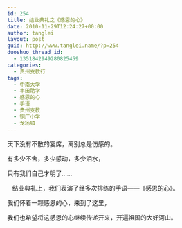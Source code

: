 ```yaml
---
id: 254
title: 结业典礼之《感恩的心》
date: 2010-11-29T12:24:27+00:00
author: tanglei
layout: post
guid: http://www.tanglei.name/?p=254
duoshuo_thread_id:
  - 1351842949280825459
categories:
  - 贵州支教行
tags:
  - 中南大学
  - 丰田助学
  - 感恩的心
  - 手语
  - 贵州支教
  - 铜厂小学
  - 龙场镇
---
```

天下没有不散的宴席，离别总是伤感的。

有多少不舍，多少感动，多少泪水，

只有我们自己才明了……

­­­   结业典礼上，我们表演了经多次排练的手语——《<span>感恩的心</span>》。

我们怀着一颗感恩的心，来到了这里，

我们也希望将这感恩的心继续传递开来，开遍祖国的大好河山。
